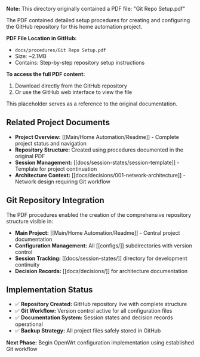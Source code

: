 

**Note:** This directory originally contained a PDF file: "Git Repo Setup.pdf"

The PDF contained detailed setup procedures for creating and configuring the GitHub repository for this home automation project.

**PDF File Location in GitHub:** 
- `docs/procedures/Git Repo Setup.pdf`
- Size: ~2.1MB
- Contains: Step-by-step repository setup instructions

**To access the full PDF content:**
1. Download directly from the GitHub repository
2. Or use the GitHub web interface to view the file

This placeholder serves as a reference to the original documentation.


## Related Project Documents
- **Project Overview:** [[Main/Home Automation/Readme]] - Complete project status and navigation
- **Repository Structure:** Created using procedures documented in the original PDF
- **Session Management:** [[docs/session-states/session-template]] - Template for project continuation
- **Architecture Context:** [[docs/decisions/001-network-architecture]] - Network design requiring Git workflow

## Git Repository Integration
The PDF procedures enabled the creation of the comprehensive repository structure visible in:
- **Main Project:** [[Main/Home Automation/Readme]] - Central project documentation
- **Configuration Management:** All [[configs/]] subdirectories with version control
- **Session Tracking:** [[docs/session-states/]] directory for development continuity  
- **Decision Records:** [[docs/decisions/]] for architecture documentation

## Implementation Status
- ✅ **Repository Created:** GitHub repository live with complete structure
- ✅ **Git Workflow:** Version control active for all configuration files
- ✅ **Documentation System:** Session states and decision records operational
- ✅ **Backup Strategy:** All project files safely stored in GitHub

**Next Phase:** Begin OpenWrt configuration implementation using established Git workflow